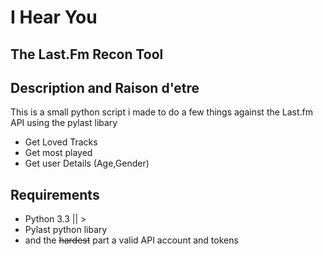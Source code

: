 I Hear You
===========

The Last.Fm Recon Tool
---------------------

Description and Raison d'etre
-----------------------------

This is a small python script i made to do a few things against the Last.fm API using the pylast libary

* Get Loved Tracks
* Get most played
* Get user Details (Age,Gender)


Requirements
-------------

* Python 3.3 || >
* Pylast python libary
* and the <strike>hardest</strike> part a valid API account and tokens
